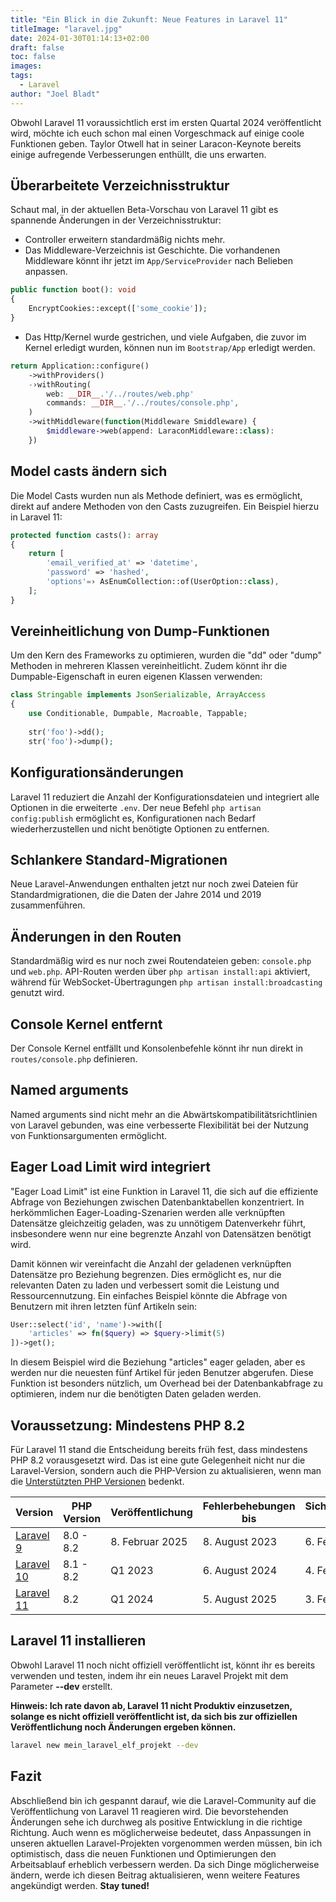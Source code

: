 ```yaml
---
title: "Ein Blick in die Zukunft: Neue Features in Laravel 11"
titleImage: "laravel.jpg"
date: 2024-01-30T01:14:13+02:00
draft: false
toc: false
images:
tags:
  - Laravel
author: "Joel Bladt"
---
```


Obwohl Laravel 11 voraussichtlich erst im ersten Quartal 2024 veröffentlicht wird, möchte ich euch schon mal einen
Vorgeschmack auf einige coole Funktionen geben. Taylor Otwell hat in seiner Laracon-Keynote bereits einige aufregende
Verbesserungen enthüllt, die uns erwarten.

## Überarbeitete Verzeichnisstruktur

Schaut mal, in der aktuellen Beta-Vorschau von Laravel 11 gibt es spannende Änderungen in der Verzeichnisstruktur:

- Controller erweitern standardmäßig nichts mehr.
- Das Middleware-Verzeichnis ist Geschichte. Die vorhandenen Middleware könnt ihr jetzt im `App/ServiceProvider` 
nach Belieben anpassen.
```php
public function boot(): void
{
    EncryptCookies::except(['some_cookie']);
}
```

- Das Http/Kernel wurde gestrichen, und viele Aufgaben, die zuvor im Kernel erledigt wurden, können nun im `Bootstrap/App`
erledigt werden.

```php
return Application::configure()
    ->withProviders()
    -›withRouting(
        web: __DIR__.'/../routes/web.php'
        commands: __DIR__.'/../routes/console.php',
    )
    ->withMiddleware(function(Middleware Smiddleware) {
        $middleware->web(append: LaraconMiddleware::class):
    })
```
## Model casts ändern sich

Die Model Casts wurden nun als Methode definiert, was es ermöglicht, direkt auf andere Methoden von den Casts zuzugreifen.
Ein Beispiel hierzu in Laravel 11:

```php
protected function casts(): array
{
    return [
        'email_verified_at' => 'datetime',
        'password' => 'hashed',
        'options'=› AsEnumCollection::of(UserOption::class),
    ];
}
```

## Vereinheitlichung von Dump-Funktionen

Um den Kern des Frameworks zu optimieren, wurden die "dd" oder "dump" Methoden in mehreren Klassen vereinheitlicht.
Zudem könnt ihr die Dumpable-Eigenschaft in euren eigenen Klassen verwenden:

```php
class Stringable implements JsonSerializable, ArrayAccess
{
    use Conditionable, Dumpable, Macroable, Tappable;
 
    str('foo')->dd();
    str('foo')->dump();
```

## Konfigurationsänderungen

Laravel 11 reduziert die Anzahl der Konfigurationsdateien und integriert alle Optionen in die erweiterte `.env`.
Der neue Befehl `php artisan config:publish` ermöglicht es, Konfigurationen nach Bedarf wiederherzustellen und
nicht benötigte Optionen zu entfernen.

## Schlankere Standard-Migrationen

Neue Laravel-Anwendungen enthalten jetzt nur noch zwei Dateien für Standardmigrationen, die die Daten der Jahre 2014 und 2019 zusammenführen.

## Änderungen in den Routen

Standardmäßig wird es nur noch zwei Routendateien geben: `console.php` und `web.php`. API-Routen werden über
`php artisan install:api` aktiviert, während für WebSocket-Übertragungen `php artisan install:broadcasting` genutzt wird.

## Console Kernel entfernt

Der Console Kernel entfällt und Konsolenbefehle könnt ihr nun direkt in `routes/console.php` definieren.

## Named arguments
Named arguments sind nicht mehr an die Abwärtskompatibilitätsrichtlinien von Laravel gebunden, was eine verbesserte
Flexibilität bei der Nutzung von Funktionsargumenten ermöglicht.

## Eager Load Limit wird integriert

"Eager Load Limit" ist eine Funktion in Laravel 11, die sich auf die effiziente Abfrage von Beziehungen zwischen
Datenbanktabellen konzentriert. In herkömmlichen Eager-Loading-Szenarien werden alle verknüpften Datensätze
gleichzeitig geladen, was zu unnötigem Datenverkehr führt, insbesondere wenn nur eine begrenzte Anzahl von Datensätzen benötigt wird.

Damit können wir vereinfacht die Anzahl der geladenen verknüpften Datensätze pro Beziehung begrenzen.
Dies ermöglicht es, nur die relevanten Daten zu laden und verbessert somit die Leistung und Ressourcennutzung.
Ein einfaches Beispiel könnte die Abfrage von Benutzern mit ihren letzten fünf Artikeln sein:

```php
User::select('id', 'name')->with([
    'articles' => fn($query) => $query->limit(5)
])->get();
```
In diesem Beispiel wird die Beziehung "articles" eager geladen, aber es werden nur die neuesten fünf Artikel für jeden
Benutzer abgerufen. Diese Funktion ist besonders nützlich, um Overhead bei der Datenbankabfrage zu optimieren, indem
nur die benötigten Daten geladen werden.

## Voraussetzung: Mindestens PHP 8.2

Für Laravel 11 stand die Entscheidung bereits früh fest, dass mindestens PHP 8.2 vorausgesetzt wird. Das ist eine gute
Gelegenheit nicht nur die Laravel-Version, sondern auch die PHP-Version zu aktualisieren, wenn man die 
[Unterstützten PHP Versionen]( https://www.php.net/supported-versions.php "Unterstützte Versionen") bedenkt.

| Version                                                        | PHP Version | Veröffentlichung | Fehlerbehebungen bis  | Sicherheitsfixes bis |
|----------------------------------------------------------------|-------------|------------------|-----------------------|----------------------|
| [Laravel 9](https://laravel-news.com/laravel-9 "Laravel 9")    | 8.0 - 8.2   | 8. Februar 2025  | 8. August 2023        | 6. Februar 2024      |
| [Laravel 10](https://laravel-news.com/laravel-10 "Laravel 10") | 8.1 - 8.2   | Q1 2023          | 6. August 2024        | 4. Februar 2025      |
| [Laravel 11](https://laravel-news.com/laravel-11 "Laravel 11") | 8.2         | Q1 2024          | 5. August 2025        | 3. Februar 2026      |

## Laravel 11 installieren

Obwohl Laravel 11 noch nicht offiziell veröffentlicht ist, könnt ihr es bereits verwenden und testen, indem ihr
ein neues Laravel Projekt mit dem Parameter **--dev** erstellt.

**Hinweis: Ich rate davon ab, Laravel 11 nicht Produktiv einzusetzen, solange es nicht offiziell veröffentlicht ist,
da sich bis zur offiziellen Veröffentlichung noch Änderungen ergeben können.**

```sh
laravel new mein_laravel_elf_projekt --dev
```

## Fazit

Abschließend bin ich gespannt darauf, wie die Laravel-Community auf die Veröffentlichung von Laravel 11 reagieren wird.
Die bevorstehenden Änderungen sehe ich durchweg als positive Entwicklung in die richtige Richtung. Auch wenn es
möglicherweise bedeutet, dass Anpassungen in unseren aktuellen Laravel-Projekten vorgenommen werden müssen, bin ich
optimistisch, dass die neuen Funktionen und Optimierungen den Arbeitsablauf erheblich verbessern werden. Da sich Dinge
möglicherweise ändern, werde ich diesen Beitrag aktualisieren, wenn weitere Features angekündigt werden. **Stay tuned!**

